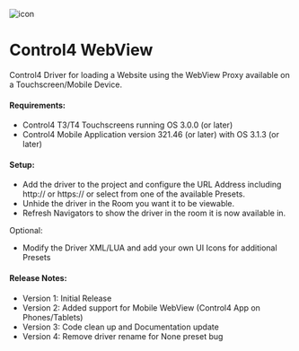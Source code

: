![icon](https://user-images.githubusercontent.com/69341431/158505941-a89be92a-f7a9-4ce0-9598-d3e85f4e7c6c.png)

# Control4 WebView

Control4 Driver for loading a Website using the WebView Proxy available on a Touchscreen/Mobile Device.

#### Requirements:
- Control4 T3/T4 Touchscreens running OS 3.0.0 (or later)
- Control4 Mobile Application version 321.46 (or later) with OS 3.1.3 (or later)

#### Setup:
- Add the driver to the project and configure the URL Address including http:// or https:// or select from one of the available Presets.
- Unhide the driver in the Room you want it to be viewable.
- Refresh Navigators to show the driver in the room it is now available in.

Optional:
- Modify the Driver XML/LUA and add your own UI Icons for additional Presets

#### Release Notes:

- Version 1: Initial Release
- Version 2: Added support for Mobile WebView (Control4 App on Phones/Tablets)
- Version 3: Code clean up and Documentation update
- Version 4: Remove driver rename for None preset bug
